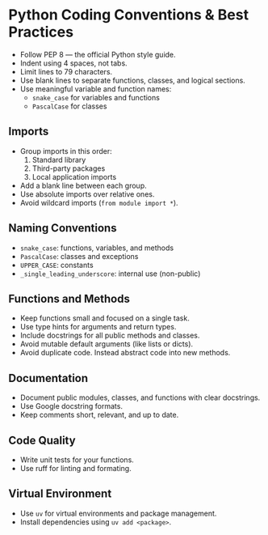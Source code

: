 # Python Coding Conventions & Best Practices

- Follow PEP 8 — the official Python style guide.
- Indent using 4 spaces, not tabs.
- Limit lines to 79 characters.
- Use blank lines to separate functions, classes, and logical sections.
- Use meaningful variable and function names:
  - `snake_case` for variables and functions
  - `PascalCase` for classes

## Imports

- Group imports in this order:
  1. Standard library
  2. Third-party packages
  3. Local application imports
- Add a blank line between each group.
- Use absolute imports over relative ones.
- Avoid wildcard imports (`from module import *`).

## Naming Conventions

- `snake_case`: functions, variables, and methods
- `PascalCase`: classes and exceptions
- `UPPER_CASE`: constants
- `_single_leading_underscore`: internal use (non-public)

## Functions and Methods

- Keep functions small and focused on a single task.
- Use type hints for arguments and return types.
- Include docstrings for all public methods and classes.
- Avoid mutable default arguments (like lists or dicts).
- Avoid duplicate code. Instead abstract code into new methods.

## Documentation
- Document public modules, classes, and functions with clear docstrings.
- Use Google docstring formats.
- Keep comments short, relevant, and up to date.

## Code Quality
- Write unit tests for your functions.
- Use ruff for linting and formating.

## Virtual Environment
- Use `uv` for virtual environments and package management.
- Install dependencies using `uv add <package>`.
